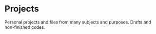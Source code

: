 # Projects

Personal projects and files from many subjects and purposes. Drafts and non-finished codes.
